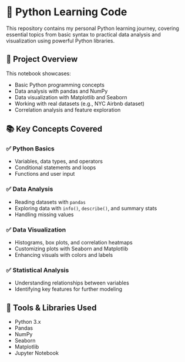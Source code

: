 # 🐍 Python Learning Code

This repository contains my personal Python learning journey, covering essential topics from basic syntax to practical data analysis and visualization using powerful Python libraries.

## 📌 Project Overview

This notebook showcases:
- Basic Python programming concepts
- Data analysis with pandas and NumPy
- Data visualization with Matplotlib and Seaborn
- Working with real datasets (e.g., NYC Airbnb dataset)
- Correlation analysis and feature exploration

## 📚 Key Concepts Covered

### ✅ Python Basics
- Variables, data types, and operators
- Conditional statements and loops
- Functions and user input

### ✅ Data Analysis
- Reading datasets with `pandas`
- Exploring data with `info()`, `describe()`, and summary stats
- Handling missing values

### ✅ Data Visualization
- Histograms, box plots, and correlation heatmaps
- Customizing plots with Seaborn and Matplotlib
- Enhancing visuals with colors and labels

### ✅ Statistical Analysis
- Understanding relationships between variables
- Identifying key features for further modeling

## 🧰 Tools & Libraries Used

- Python 3.x
- Pandas
- NumPy
- Seaborn
- Matplotlib
- Jupyter Notebook

